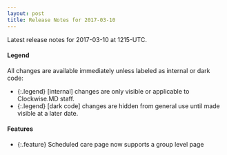 ```yaml
---
layout: post
title: Release Notes for 2017-03-10
---
```


Latest release notes for 2017-03-10 at 1215-UTC.

<div class='legend' markdown='1'>

#### Legend

All changes are available immediately unless labeled as internal or dark code:

- {:.legend} [internal] changes are only visible or applicable to Clockwise.MD staff.
- {:.legend} [dark code] changes are hidden from general use until made visible at a later date.

</div>

<div class='features' markdown='1'>

#### Features

- {:.feature} Scheduled care page now supports a group level page

</div>

